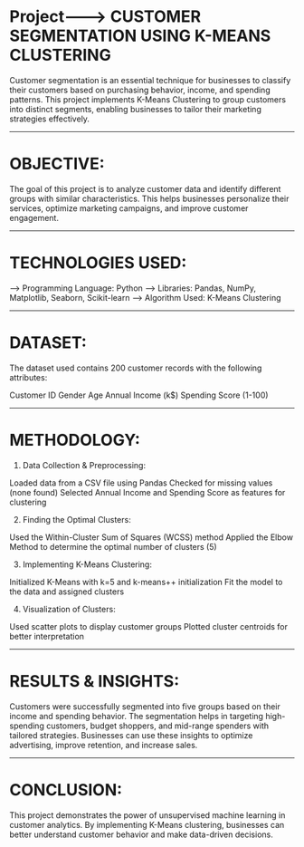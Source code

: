 # Project---> CUSTOMER SEGMENTATION USING K-MEANS CLUSTERING
Customer segmentation is an essential technique for businesses to classify their customers based on purchasing behavior, income, and spending patterns. This project implements K-Means Clustering to group customers into distinct segments, enabling businesses to tailor their marketing strategies effectively.

-----------------------------------------------------------------------------------------------------------------
# OBJECTIVE:
The goal of this project is to analyze customer data and identify different groups with similar characteristics. This helps businesses personalize their services, optimize marketing campaigns, and improve customer engagement.

------------------------------------------------------------------------------------------------------------------
# TECHNOLOGIES USED:

--> Programming Language: Python
--> Libraries: Pandas, NumPy, Matplotlib, Seaborn, Scikit-learn
--> Algorithm Used: K-Means Clustering

------------------------------------------------------------------------------------------------------------------

# DATASET:
The dataset used contains 200 customer records with the following attributes:

Customer ID
Gender
Age
Annual Income (k$)
Spending Score (1-100)

-------------------------------------------------------------------------------------------------------------------

# METHODOLOGY:
1.  Data Collection & Preprocessing:

Loaded data from a CSV file using Pandas
Checked for missing values (none found)
Selected Annual Income and Spending Score as features for clustering

2.  Finding the Optimal Clusters:

Used the Within-Cluster Sum of Squares (WCSS) method
Applied the Elbow Method to determine the optimal number of clusters (5)


3.  Implementing K-Means Clustering:

Initialized K-Means with k=5 and k-means++ initialization
Fit the model to the data and assigned clusters


4.  Visualization of Clusters:

Used scatter plots to display customer groups
Plotted cluster centroids for better interpretation

----------------------------------------------------------------------------------------------------------------------

# RESULTS & INSIGHTS:
Customers were successfully segmented into five groups based on their income and spending behavior.
The segmentation helps in targeting high-spending customers, budget shoppers, and mid-range spenders with tailored strategies.
Businesses can use these insights to optimize advertising, improve retention, and increase sales.

----------------------------------------------------------------------------------------------------------------------


# CONCLUSION:
This project demonstrates the power of unsupervised machine learning in customer analytics. By implementing K-Means clustering, businesses can better understand customer behavior and make data-driven decisions.
